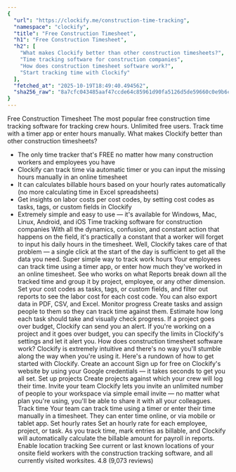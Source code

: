 ```yaml
---
{
  "url": "https://clockify.me/construction-time-tracking",
  "namespace": "clockify",
  "title": "Free Construction Timesheet",
  "h1": "Free Construction Timesheet",
  "h2": [
    "What makes Clockify better than other construction timesheets?",
    "Time tracking software for construction companies",
    "How does construction timesheet software work?",
    "Start tracking time with Clockify"
  ],
  "fetched_at": "2025-10-19T18:49:40.494562",
  "sha256_raw": "8a7cfc043485aaf47ccde64c85961d90fa5126d5de59660c0e9b6cf1fc8ab7e8"
}
---
```


Free Construction Timesheet
The most popular free construction time tracking software for tracking crew hours. Unlimited free users. Track time with a timer app or enter hours manually.
What makes Clockify better than other construction timesheets?
- The only time tracker that's FREE no matter how many construction workers and employees you have
- Clockify can track time via automatic timer or you can input the missing hours manually in an online timesheet
- It can calculates billable hours based on your hourly rates automatically (no more calculating time in Excel spreadsheets)
- Get insights on labor costs per cost codes, by setting cost codes as tasks, tags, or custom fields in Clockify
- Extremely simple and easy to use — it's available for Windows, Mac, Linux, Android, and iOS
Time tracking software for construction companies
With all the dynamics, confusion, and constant action that happens on the field, it's practically a constant that a worker will forget to input his daily hours in the timesheet. Well, Clockify takes care of that problem — a single click at the start of the day is sufficient to get all the data you need.
Super simple way to track work hours
Your employees can track time using a timer app, or enter how much they've worked in an online timesheet.
See who works on what
Reports break down all the tracked time and group it by project, employee, or any other dimension. Set your cost codes as tasks, tags, or custom fields, and filter out reports to see the labor cost for each cost code.
You can also export data in PDF, CSV, and Excel.
Monitor progress
Create tasks and assign people to them so they can track time against them. Estimate how long each task should take and visually check progress. If a project goes over budget, Clockify can send you an alert.
If you're working on a project and it goes over budget, you can specify the limits in Clockify's settings and let it alert you.
How does construction timesheet software work?
Clockify is extremely intuitive and there's no way you'll stumble along the way when you're using it.
Here's a rundown of how to get started with Clockify.
Create an account
Sign up for free on Clockify's website by using your Google credentials — it takes seconds to get you all set.
Set up projects
Create projects against which your crew will log their time.
Invite your team
Clockify lets you invite an unlimited number of people to your workspace via simple email invite — no matter what plan you're using, you'll be able to share it with all your colleagues.
Track time
Your team can track time using a timer or enter their time manually in a timesheet. They can enter time online, or via mobile or tablet app.
Set hourly rates
Set an hourly rate for each employee, project, or task. As you track time, mark entries as billable, and Clockify will automatically calculate the billable amount for payroll in reports.
Enable location tracking
See current or last known locations of your onsite field workers with the construction tracking software, and all currently visited worksites.
4.8 (9,073 reviews)